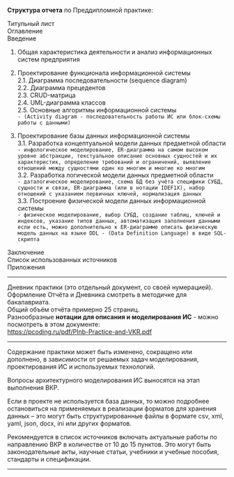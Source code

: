 **Структура отчета** по Преддипломной практике:  

Титульный лист  
Оглавление  
Введение  

1. Общая характеристика деятельности и анализ информационных систем предприятия  

2. Проектирование функционала информационной системы  
  2.1. Диаграмма последовательности (sequence diagram)  
  2.2. Диаграмма прецедентов  
  2.3. CRUD-матрица  
  2.4. UML-диаграмма классов  
  2.5. Основные алгоритмы информационной системы  
    ```- (Activity diagram - последовательность работы ИС или блок-схемы работы с данными)```  
3. Проектирование базы данных информационной системы  
  3.1. Разработка концептуальной модели данных предметной области  
    ```- инфологическое моделирование, ER-диаграмма на самом высоком уровне абстракции, текстуальное описание основных сущностей и их характеристик, определение требований и ограничений, выявление отношений между сущностями один ко многим и многие ко многим```  
  3.2. Разработка логической модели данных предметной области  
    ```- даталогическое моделирование, схема БД без учёта специфики СУБД, сущности и связи, ER-диаграмма (или в нотации IDEF1X), набор отношений с указанием первичных ключей, нормализация данных```  
  3.3. Построение физической модели данных информационной системы  
    ```- физическое моделирование, выбор СУБД, создание таблиц, ключей и индексов, указание типов данных, автоматизация заполнения данными если есть, можно дополнительно к ER-диаграмме описать физическую модель данных на языке DDL - (Data Definition Language) в виде SQL-скрипта```  

Заключение  
Список использованных источников  
Приложения  

---  

Дневник практики (это отдельный документ, со своей нумерацией).  
Оформление Отчёта и Дневника смотреть в методичке для бакалавриата.  
Общий объём отчёта примерно 25 страниц.  
Разнообразные **нотации для описания и моделирования ИС** - можно посмотреть в этом документе:  
https://pcoding.ru/pdf/PInb-Practice-and-VKR.pdf  

---  

Содержание практики может быть изменено, сокращено или дополнено, в зависимости от решаемых задач моделирования, проектирования ИС и используемых технологий.  

Вопросы архитектурного моделирования ИС выносятся на этап выполнения ВКР.  

Если в проекте не используется база данных, то можно подробнее остановиться на применяемых в реализации форматов для хранения данных – это могут быть структурированные файлы в формате csv, xml, yaml, json, docx, ini или других форматов.  

Рекомендуется в список источников включать актуальные работы по направлению ВКР в количестве от 10 до 15 пунктов. Это могут быть законодательные акты, научные статьи, учебники и учебные пособия, стандарты и спецификации.

---  
